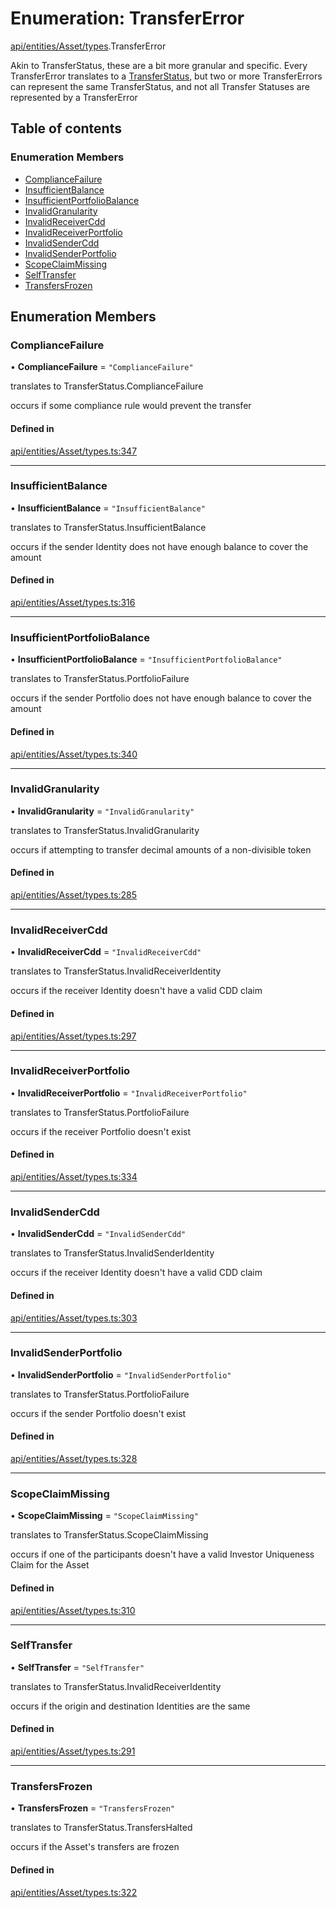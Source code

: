 # Enumeration: TransferError

[api/entities/Asset/types](../wiki/api.entities.Asset.types).TransferError

Akin to TransferStatus, these are a bit more granular and specific. Every TransferError translates to
  a [TransferStatus](../wiki/api.entities.Asset.types.TransferStatus), but two or more TransferErrors can represent the same TransferStatus, and
  not all Transfer Statuses are represented by a TransferError

## Table of contents

### Enumeration Members

- [ComplianceFailure](../wiki/api.entities.Asset.types.TransferError#compliancefailure)
- [InsufficientBalance](../wiki/api.entities.Asset.types.TransferError#insufficientbalance)
- [InsufficientPortfolioBalance](../wiki/api.entities.Asset.types.TransferError#insufficientportfoliobalance)
- [InvalidGranularity](../wiki/api.entities.Asset.types.TransferError#invalidgranularity)
- [InvalidReceiverCdd](../wiki/api.entities.Asset.types.TransferError#invalidreceivercdd)
- [InvalidReceiverPortfolio](../wiki/api.entities.Asset.types.TransferError#invalidreceiverportfolio)
- [InvalidSenderCdd](../wiki/api.entities.Asset.types.TransferError#invalidsendercdd)
- [InvalidSenderPortfolio](../wiki/api.entities.Asset.types.TransferError#invalidsenderportfolio)
- [ScopeClaimMissing](../wiki/api.entities.Asset.types.TransferError#scopeclaimmissing)
- [SelfTransfer](../wiki/api.entities.Asset.types.TransferError#selftransfer)
- [TransfersFrozen](../wiki/api.entities.Asset.types.TransferError#transfersfrozen)

## Enumeration Members

### ComplianceFailure

• **ComplianceFailure** = ``"ComplianceFailure"``

translates to TransferStatus.ComplianceFailure

occurs if some compliance rule would prevent the transfer

#### Defined in

[api/entities/Asset/types.ts:347](https://github.com/PolymeshAssociation/polymesh-sdk/blob/fe2e6dd1/src/api/entities/Asset/types.ts#L347)

___

### InsufficientBalance

• **InsufficientBalance** = ``"InsufficientBalance"``

translates to TransferStatus.InsufficientBalance

occurs if the sender Identity does not have enough balance to cover the amount

#### Defined in

[api/entities/Asset/types.ts:316](https://github.com/PolymeshAssociation/polymesh-sdk/blob/fe2e6dd1/src/api/entities/Asset/types.ts#L316)

___

### InsufficientPortfolioBalance

• **InsufficientPortfolioBalance** = ``"InsufficientPortfolioBalance"``

translates to TransferStatus.PortfolioFailure

occurs if the sender Portfolio does not have enough balance to cover the amount

#### Defined in

[api/entities/Asset/types.ts:340](https://github.com/PolymeshAssociation/polymesh-sdk/blob/fe2e6dd1/src/api/entities/Asset/types.ts#L340)

___

### InvalidGranularity

• **InvalidGranularity** = ``"InvalidGranularity"``

translates to TransferStatus.InvalidGranularity

occurs if attempting to transfer decimal amounts of a non-divisible token

#### Defined in

[api/entities/Asset/types.ts:285](https://github.com/PolymeshAssociation/polymesh-sdk/blob/fe2e6dd1/src/api/entities/Asset/types.ts#L285)

___

### InvalidReceiverCdd

• **InvalidReceiverCdd** = ``"InvalidReceiverCdd"``

translates to TransferStatus.InvalidReceiverIdentity

occurs if the receiver Identity doesn't have a valid CDD claim

#### Defined in

[api/entities/Asset/types.ts:297](https://github.com/PolymeshAssociation/polymesh-sdk/blob/fe2e6dd1/src/api/entities/Asset/types.ts#L297)

___

### InvalidReceiverPortfolio

• **InvalidReceiverPortfolio** = ``"InvalidReceiverPortfolio"``

translates to TransferStatus.PortfolioFailure

occurs if the receiver Portfolio doesn't exist

#### Defined in

[api/entities/Asset/types.ts:334](https://github.com/PolymeshAssociation/polymesh-sdk/blob/fe2e6dd1/src/api/entities/Asset/types.ts#L334)

___

### InvalidSenderCdd

• **InvalidSenderCdd** = ``"InvalidSenderCdd"``

translates to TransferStatus.InvalidSenderIdentity

occurs if the receiver Identity doesn't have a valid CDD claim

#### Defined in

[api/entities/Asset/types.ts:303](https://github.com/PolymeshAssociation/polymesh-sdk/blob/fe2e6dd1/src/api/entities/Asset/types.ts#L303)

___

### InvalidSenderPortfolio

• **InvalidSenderPortfolio** = ``"InvalidSenderPortfolio"``

translates to TransferStatus.PortfolioFailure

occurs if the sender Portfolio doesn't exist

#### Defined in

[api/entities/Asset/types.ts:328](https://github.com/PolymeshAssociation/polymesh-sdk/blob/fe2e6dd1/src/api/entities/Asset/types.ts#L328)

___

### ScopeClaimMissing

• **ScopeClaimMissing** = ``"ScopeClaimMissing"``

translates to TransferStatus.ScopeClaimMissing

occurs if one of the participants doesn't have a valid Investor Uniqueness Claim for
  the Asset

#### Defined in

[api/entities/Asset/types.ts:310](https://github.com/PolymeshAssociation/polymesh-sdk/blob/fe2e6dd1/src/api/entities/Asset/types.ts#L310)

___

### SelfTransfer

• **SelfTransfer** = ``"SelfTransfer"``

translates to TransferStatus.InvalidReceiverIdentity

occurs if the origin and destination Identities are the same

#### Defined in

[api/entities/Asset/types.ts:291](https://github.com/PolymeshAssociation/polymesh-sdk/blob/fe2e6dd1/src/api/entities/Asset/types.ts#L291)

___

### TransfersFrozen

• **TransfersFrozen** = ``"TransfersFrozen"``

translates to TransferStatus.TransfersHalted

occurs if the Asset's transfers are frozen

#### Defined in

[api/entities/Asset/types.ts:322](https://github.com/PolymeshAssociation/polymesh-sdk/blob/fe2e6dd1/src/api/entities/Asset/types.ts#L322)
